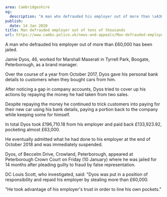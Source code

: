 ```yaml
area: Cambridgeshire
og:
  description: "A man who defrauded his employer out of more than \xA360,000 has been jailed."
publish:
  date: 14 Jan 2020
title: Man defrauded employer out of tens of thousands
url: https://www.cambs.police.uk/news-and-appeals/Man-defrauded-employer-tens-thousands
```

A man who defrauded his employer out of more than £60,000 has been jailed.

Jamie Dyos, 46, worked for Marshall Maserati in Tyrrell Park, Boogate, Peterborough, as a brand manager.

Over the course of a year from October 2017, Dyos gave his personal bank details to customers when they bought cars from him.

After noticing a gap in company accounts, Dyos tried to cover up his actions by repaying the money he had taken from two sales.

Despite repaying the money he continued to trick customers into paying for their new car using his bank details, paying a portion back to the company while keeping some for himself.

In total Dyos took £196,710.18 from his employer and paid back £133,923.92, pocketing almost £63,000.

He eventually admitted what he had done to his employer at the end of October 2018 and was immediately suspended.

Dyos, of Beccelm Drive, Crowland, Peterborough, appeared at Peterborough Crown Court on Friday (10 January) where he was jailed for 14 months after pleading guilty to fraud by false representation.

DC Louis Scott, who investigated, said: "Dyos was put in a position of responsibility and repaid his employer by stealing more than £60,000.

"He took advantage of his employer's trust in order to line his own pockets."
